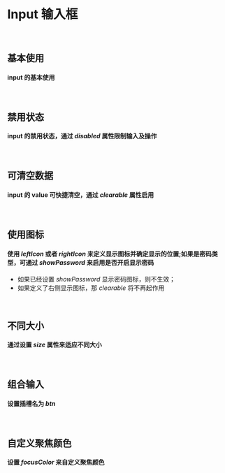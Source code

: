 <script setup>
import demo1 from './demo1.vue';
import demo2 from './demo2.vue';
import demo3 from './demo3.vue';
import demo4 from './demo4.vue';
import demo5 from './demo5.vue';
import demo6 from './demo6.vue';
import demo7 from './demo7.vue';
import preview from '@/components/preview.vue';
</script>

# Input 输入框

####  

<br />

## 基本使用
#### input 的基本使用

<demo1/>
<preview compName="input" demoName="demo1"/>

<br />

## 禁用状态
#### input 的禁用状态，通过 _disabled_ 属性限制输入及操作

<demo2/>
<preview compName="input" demoName="demo2"/>

<br />

## 可清空数据
#### input 的 value 可快捷清空，通过 _clearable_ 属性启用

<demo3/>
<preview compName="input" demoName="demo3"/>

<br />

## 使用图标
#### 使用 _leftIcon_ 或者 _rightIcon_ 来定义显示图标并确定显示的位置;如果是密码类型，可通过 _showPassword_ 来启用是否开启显示密码

- 如果已经设置 _showPassword_ 显示密码图标，则不生效；
- 如果定义了右侧显示图标，那 _clearable_ 将不再起作用

<demo4/>
<preview compName="input" demoName="demo4"/>

<br />

## 不同大小
#### 通过设置 _size_ 属性来适应不同大小

<demo5/>
<preview compName="input" demoName="demo5"/>

<br />

## 组合输入
#### 设置插槽名为 _btn_

<demo6/>
<preview compName="input" demoName="demo6"/>

<br />

## 自定义聚焦颜色
#### 设置 _focusColor_ 来自定义聚焦颜色

<demo7/>
<preview compName="input" demoName="demo7"/>
